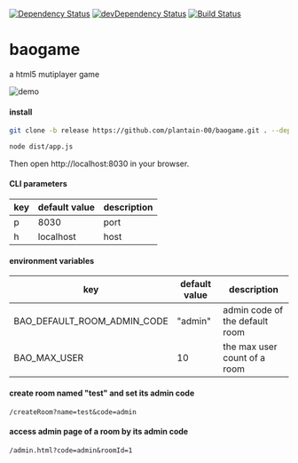 [![Dependency Status](https://david-dm.org/plantain-00/baogame.svg)](https://david-dm.org/plantain-00/baogame)
[![devDependency Status](https://david-dm.org/plantain-00/baogame/dev-status.svg)](https://david-dm.org/plantain-00/baogame#info=devDependencies)
[![Build Status](https://travis-ci.org/plantain-00/baogame.svg?branch=master)](https://travis-ci.org/plantain-00/baogame)

# baogame

a html5 mutiplayer game

![demo](https://raw.githubusercontent.com/plantain-00/baogame/master/doc/demo1.gif)

#### install

```bash
git clone -b release https://github.com/plantain-00/baogame.git . --depth=1 && npm i --production
```

```bash
node dist/app.js
```

Then open http://localhost:8030 in your browser.

#### CLI parameters

key | default value | description
--- | --- | ---
p | 8030 | port
h | localhost | host

#### environment variables

key | default value | description
--- | --- | ---
BAO_DEFAULT_ROOM_ADMIN_CODE | "admin" | admin code of the default room
BAO_MAX_USER | 10 | the max user count of a room

#### create room named "test" and set its admin code

`/createRoom?name=test&code=admin`

#### access admin page of a room by its admin code

`/admin.html?code=admin&roomId=1`
